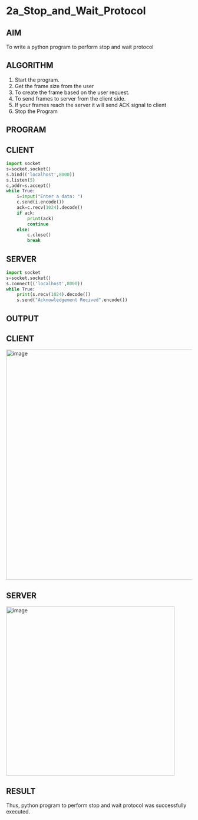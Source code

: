 # 2a_Stop_and_Wait_Protocol
## AIM 
To write a python program to perform stop and wait protocol
## ALGORITHM
1. Start the program.
2. Get the frame size from the user
3. To create the frame based on the user request.
4. To send frames to server from the client side.
5. If your frames reach the server it will send ACK signal to client
6. Stop the Program
## PROGRAM
## CLIENT
```python
import socket
s=socket.socket()
s.bind(('localhost',8000))
s.listen(5)
c,addr=s.accept()
while True:
    i=input("Enter a data: ")
    c.send(i.encode())
    ack=c.recv(1024).decode()
    if ack:
        print(ack)
        continue
    else:
        c.close()
        break
```
## SERVER
```python
import socket
s=socket.socket()
s.connect(('localhost',8000))
while True:
    print(s.recv(1024).decode())
    s.send("Acknowledgement Recived".encode())
```
## OUTPUT
## CLIENT
<img width="623" alt="image" src="https://github.com/user-attachments/assets/d00b9643-909f-4fe7-bf64-fb39cd78cda3">

## SERVER
<img width="457" alt="image" src="https://github.com/user-attachments/assets/8e55310a-7b06-42f5-adef-7a7279a69512">

## RESULT
Thus, python program to perform stop and wait protocol was successfully executed.

